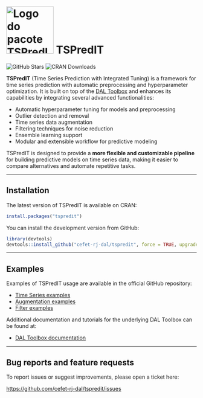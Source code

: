 
<!-- README.md is generated from README.Rmd. Please edit that file -->

# <img src='https://raw.githubusercontent.com/cefet-rj-dal/tspredit/master/inst/logo.png' alt='Logo do pacote TSPredIT' align='centre' height='125' width='125'/> TSPredIT

<!-- badges: start -->

![GitHub
Stars](https://img.shields.io/github/stars/cefet-rj-dal/tspredit?logo=Github)
![CRAN Downloads](https://cranlogs.r-pkg.org/badges/tspredit)
<!-- badges: end -->

**TSPredIT** (Time Series Prediction with Integrated Tuning) is a
framework for time series prediction with automatic preprocessing and
hyperparameter optimization. It is built on top of the [DAL
Toolbox](https://github.com/cefet-rj-dal/daltoolbox) and enhances its
capabilities by integrating several advanced functionalities:

- Automatic hyperparameter tuning for models and preprocessing
- Outlier detection and removal
- Time series data augmentation
- Filtering techniques for noise reduction
- Ensemble learning support
- Modular and extensible workflow for predictive modeling

TSPredIT is designed to provide a **more flexible and customizable
pipeline** for building predictive models on time series data, making it
easier to compare alternatives and automate repetitive tasks.

------------------------------------------------------------------------

## Installation

The latest version of TSPredIT is available on CRAN:

``` r
install.packages("tspredit")
```

You can install the development version from GitHub:

``` r
library(devtools)
devtools::install_github("cefet-rj-dal/tspredit", force = TRUE, upgrade = "never")
```

------------------------------------------------------------------------

## Examples

Examples of TSPredIT usage are available in the official GitHub
repository:

- [Time Series
  examples](https://github.com/cefet-rj-dal/tspredit/tree/main/timeseries)
- [Augmentation
  examples](https://github.com/cefet-rj-dal/tspredit/tree/main/augment)
- [Filter
  examples](https://github.com/cefet-rj-dal/tspredit/tree/main/filter)

Additional documentation and tutorials for the underlying DAL Toolbox
can be found at:

- [DAL Toolbox
  documentation](https://cefet-rj-dal.github.io/daltoolbox/)

------------------------------------------------------------------------

## Bug reports and feature requests

To report issues or suggest improvements, please open a ticket here:

<https://github.com/cefet-rj-dal/tspredit/issues>
